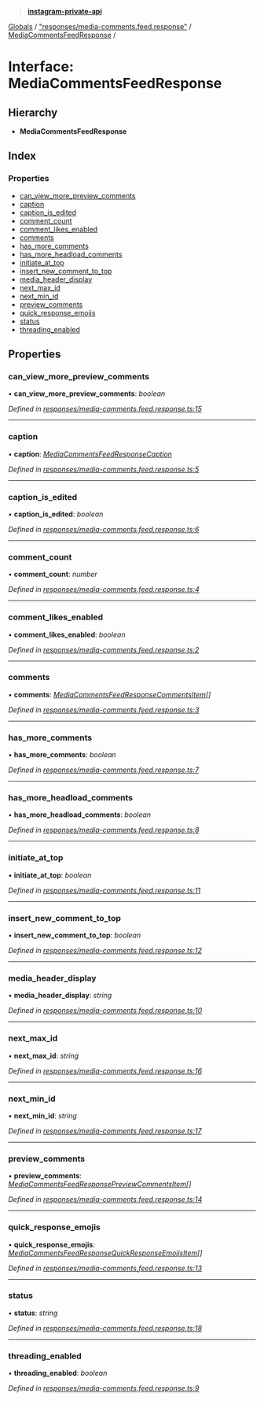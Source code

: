 > **[instagram-private-api](../README.md)**

[Globals](../README.md) / ["responses/media-comments.feed.response"](../modules/_responses_media_comments_feed_response_.md) / [MediaCommentsFeedResponse](_responses_media_comments_feed_response_.mediacommentsfeedresponse.md) /

# Interface: MediaCommentsFeedResponse

## Hierarchy

* **MediaCommentsFeedResponse**

## Index

### Properties

* [can_view_more_preview_comments](_responses_media_comments_feed_response_.mediacommentsfeedresponse.md#can_view_more_preview_comments)
* [caption](_responses_media_comments_feed_response_.mediacommentsfeedresponse.md#caption)
* [caption_is_edited](_responses_media_comments_feed_response_.mediacommentsfeedresponse.md#caption_is_edited)
* [comment_count](_responses_media_comments_feed_response_.mediacommentsfeedresponse.md#comment_count)
* [comment_likes_enabled](_responses_media_comments_feed_response_.mediacommentsfeedresponse.md#comment_likes_enabled)
* [comments](_responses_media_comments_feed_response_.mediacommentsfeedresponse.md#comments)
* [has_more_comments](_responses_media_comments_feed_response_.mediacommentsfeedresponse.md#has_more_comments)
* [has_more_headload_comments](_responses_media_comments_feed_response_.mediacommentsfeedresponse.md#has_more_headload_comments)
* [initiate_at_top](_responses_media_comments_feed_response_.mediacommentsfeedresponse.md#initiate_at_top)
* [insert_new_comment_to_top](_responses_media_comments_feed_response_.mediacommentsfeedresponse.md#insert_new_comment_to_top)
* [media_header_display](_responses_media_comments_feed_response_.mediacommentsfeedresponse.md#media_header_display)
* [next_max_id](_responses_media_comments_feed_response_.mediacommentsfeedresponse.md#next_max_id)
* [next_min_id](_responses_media_comments_feed_response_.mediacommentsfeedresponse.md#next_min_id)
* [preview_comments](_responses_media_comments_feed_response_.mediacommentsfeedresponse.md#preview_comments)
* [quick_response_emojis](_responses_media_comments_feed_response_.mediacommentsfeedresponse.md#quick_response_emojis)
* [status](_responses_media_comments_feed_response_.mediacommentsfeedresponse.md#status)
* [threading_enabled](_responses_media_comments_feed_response_.mediacommentsfeedresponse.md#threading_enabled)

## Properties

###  can_view_more_preview_comments

• **can_view_more_preview_comments**: *boolean*

*Defined in [responses/media-comments.feed.response.ts:15](https://github.com/dilame/instagram-private-api/blob/e9c516c/src/responses/media-comments.feed.response.ts#L15)*

___

###  caption

• **caption**: *[MediaCommentsFeedResponseCaption](_responses_media_comments_feed_response_.mediacommentsfeedresponsecaption.md)*

*Defined in [responses/media-comments.feed.response.ts:5](https://github.com/dilame/instagram-private-api/blob/e9c516c/src/responses/media-comments.feed.response.ts#L5)*

___

###  caption_is_edited

• **caption_is_edited**: *boolean*

*Defined in [responses/media-comments.feed.response.ts:6](https://github.com/dilame/instagram-private-api/blob/e9c516c/src/responses/media-comments.feed.response.ts#L6)*

___

###  comment_count

• **comment_count**: *number*

*Defined in [responses/media-comments.feed.response.ts:4](https://github.com/dilame/instagram-private-api/blob/e9c516c/src/responses/media-comments.feed.response.ts#L4)*

___

###  comment_likes_enabled

• **comment_likes_enabled**: *boolean*

*Defined in [responses/media-comments.feed.response.ts:2](https://github.com/dilame/instagram-private-api/blob/e9c516c/src/responses/media-comments.feed.response.ts#L2)*

___

###  comments

• **comments**: *[MediaCommentsFeedResponseCommentsItem](_responses_media_comments_feed_response_.mediacommentsfeedresponsecommentsitem.md)[]*

*Defined in [responses/media-comments.feed.response.ts:3](https://github.com/dilame/instagram-private-api/blob/e9c516c/src/responses/media-comments.feed.response.ts#L3)*

___

###  has_more_comments

• **has_more_comments**: *boolean*

*Defined in [responses/media-comments.feed.response.ts:7](https://github.com/dilame/instagram-private-api/blob/e9c516c/src/responses/media-comments.feed.response.ts#L7)*

___

###  has_more_headload_comments

• **has_more_headload_comments**: *boolean*

*Defined in [responses/media-comments.feed.response.ts:8](https://github.com/dilame/instagram-private-api/blob/e9c516c/src/responses/media-comments.feed.response.ts#L8)*

___

###  initiate_at_top

• **initiate_at_top**: *boolean*

*Defined in [responses/media-comments.feed.response.ts:11](https://github.com/dilame/instagram-private-api/blob/e9c516c/src/responses/media-comments.feed.response.ts#L11)*

___

###  insert_new_comment_to_top

• **insert_new_comment_to_top**: *boolean*

*Defined in [responses/media-comments.feed.response.ts:12](https://github.com/dilame/instagram-private-api/blob/e9c516c/src/responses/media-comments.feed.response.ts#L12)*

___

###  media_header_display

• **media_header_display**: *string*

*Defined in [responses/media-comments.feed.response.ts:10](https://github.com/dilame/instagram-private-api/blob/e9c516c/src/responses/media-comments.feed.response.ts#L10)*

___

###  next_max_id

• **next_max_id**: *string*

*Defined in [responses/media-comments.feed.response.ts:16](https://github.com/dilame/instagram-private-api/blob/e9c516c/src/responses/media-comments.feed.response.ts#L16)*

___

###  next_min_id

• **next_min_id**: *string*

*Defined in [responses/media-comments.feed.response.ts:17](https://github.com/dilame/instagram-private-api/blob/e9c516c/src/responses/media-comments.feed.response.ts#L17)*

___

###  preview_comments

• **preview_comments**: *[MediaCommentsFeedResponsePreviewCommentsItem](_responses_media_comments_feed_response_.mediacommentsfeedresponsepreviewcommentsitem.md)[]*

*Defined in [responses/media-comments.feed.response.ts:14](https://github.com/dilame/instagram-private-api/blob/e9c516c/src/responses/media-comments.feed.response.ts#L14)*

___

###  quick_response_emojis

• **quick_response_emojis**: *[MediaCommentsFeedResponseQuickResponseEmojisItem](_responses_media_comments_feed_response_.mediacommentsfeedresponsequickresponseemojisitem.md)[]*

*Defined in [responses/media-comments.feed.response.ts:13](https://github.com/dilame/instagram-private-api/blob/e9c516c/src/responses/media-comments.feed.response.ts#L13)*

___

###  status

• **status**: *string*

*Defined in [responses/media-comments.feed.response.ts:18](https://github.com/dilame/instagram-private-api/blob/e9c516c/src/responses/media-comments.feed.response.ts#L18)*

___

###  threading_enabled

• **threading_enabled**: *boolean*

*Defined in [responses/media-comments.feed.response.ts:9](https://github.com/dilame/instagram-private-api/blob/e9c516c/src/responses/media-comments.feed.response.ts#L9)*